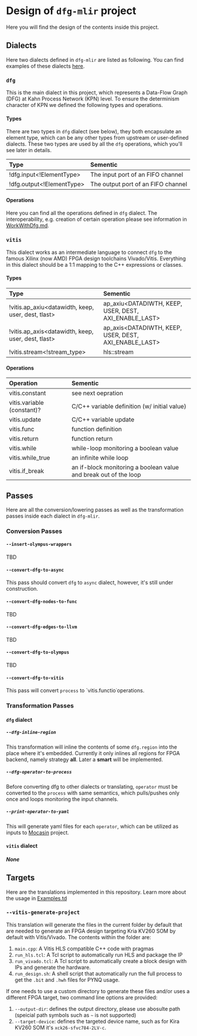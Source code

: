 # Design of `dfg-mlir` project
Here you will find the design of the contents inside this project.

## Dialects
Here two dialects defined in `dfg-mlir` are listed as following. You can find examples of these dialects [here](../test/Dialect/).

### `dfg`
This is the main dialect in this project, which represents a Data-Flow Graph (DFG) at Kahn Process Network (KPN) level. To ensure the determinism character of KPN we defined the following types and operations.

#### Types
There are two types in `dfg` dialect (see below), they both encapsulate an element type, which can be any other types from upstream or user-defined dialects. These two types are used by all the `dfg` operations, which you'll see later in details.

| Type | Sementic |
| :- | :- |
| !dfg.input<!ElementType> | The input port of an FIFO channel |
| !dfg.output<!ElementType> | The output port of an FIFO channel |

#### Operations
Here you can find all the operations defined in `dfg` dialect. The interoperability, e.g. creation of certain operation please see information in [WorkWithDfg.md](WorkWithDfg.md).

### `vitis`
This dialect works as an intermediate language to connect `dfg` to the famous Xilinx (now AMD) FPGA design toolchains Vivado/Vitis. Everything in this dialect should be a 1:1 mapping to the C++ expressions or classes.

#### Types
| Type | Sementic |
| :- | :- |
| !vitis.ap_axiu<datawidth, keep, user, dest, tlast> | ap_axiu<DATADIWTH, KEEP, USER, DEST, AXI_ENABLE_LAST> |
| !vitis.ap_axis<datawidth, keep, user, dest, tlast> | ap_axis<DATADIWTH, KEEP, USER, DEST, AXI_ENABLE_LAST> |
| !vitis.stream<!stream_type> | hls::stream<DATATYPE> |

#### Operations
| Operation | Sementic |
| :- | :- |
| vitis.constant | see next oepration |
| vitis.variable (constant)? | C/C++ variable definition (w/ initial value) |
| vitis.update | C/C++ variable update |
| vitis.func | function definition |
| vitis.return | function return |
| vitis.while | while-loop monitoring a boolean value |
| vitis.while_true | an infinite while loop |
| vitis.if_break | an if-block monitoring a boolean value and break out of the loop |

## Passes
Here are all the conversion/lowering passes as well as the transformation passes inside each dialect in `dfg-mlir`.

### Conversion Passes
#### `--insert-olympus-wrappers`
TBD

#### `--convert-dfg-to-async`
This pass should convert `dfg` to `async` dialect, however, it's still under construction.

#### `--convert-dfg-nodes-to-func`
TBD

#### `--convert-dfg-edges-to-llvm`
TBD

#### `--convert-dfg-to-olympus`
TBD

#### `--convert-dfg-to-vitis`
This pass will convert `process` to `vitis.functio˙operations.

### Transformation Passes

#### `dfg` dialect
##### `--dfg-inline-region`
This transformation will inline the contents of some `dfg.region` into the place where it's embedded. Currently it only inlines all regions for FPGA backend, namely strategy **all**. Later a **smart** will be implemented.

##### `--dfg-operator-to-process`
Before converting dfg to other dialects or translating, `operator` must be converted to the `process` with same semantics, which pulls/pushes only once and loops monitoring the input channels.

##### `--print-operator-to-yaml`
This will generate yaml files for each `operator`, which can be utilized as inputs to [Mocasin](https://github.com/tud-ccc/mocasin) project.

#### `vitis` dialect
##### None

## Targets
Here are the translations implemented in this repository. Learn more about the usage in [Examples.td](Examples.md)

### `--vitis-generate-project`
This translation will generate the files in the current folder by default that are needed to generate an FPGA design targeting Kria KV260 SOM by default with Vitis/Vivado.
The contents within the folder are:

1. `main.cpp`: A Vitis HLS compatible C++ code with pragmas
2. `run_hls.tcl`: A Tcl script to automatically run HLS and package the IP
3. `run_vivado.tcl`: A Tcl script to automatically create a block design with IPs and generate the hardware.
4. `run_design.sh`: A shell script that automatically run the full process to get the `.bit` and `.hwh` files for PYNQ usage.

If one needs to use a custom directory to generate these files and/or uses a different FPGA target, two command line options are provided:

1. `--output-dir`: defines the output directory, please use abosulte path (speicial path symbols such as `~` is not supported)
2. `--target-device`: defines the targeted device name, such as for Kira KV260 SOM it's `xck26-sfvc784-2LV-c`.